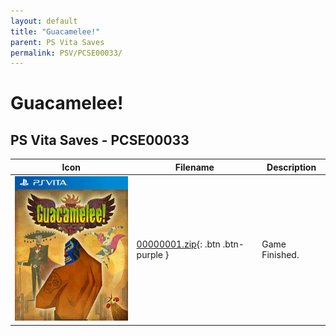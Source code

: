 ```yaml
---
layout: default
title: "Guacamelee!"
parent: PS Vita Saves
permalink: PSV/PCSE00033/
---
```

# Guacamelee!

## PS Vita Saves - PCSE00033

| Icon | Filename | Description |
|------|----------|-------------|
| ![Guacamelee!](icon0.png) | [00000001.zip](00000001.zip){: .btn .btn-purple } | Game Finished.  |
